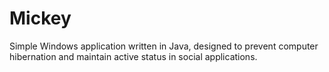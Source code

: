 # Mickey
Simple Windows application written in Java, designed to prevent computer hibernation and maintain active status in social applications.
